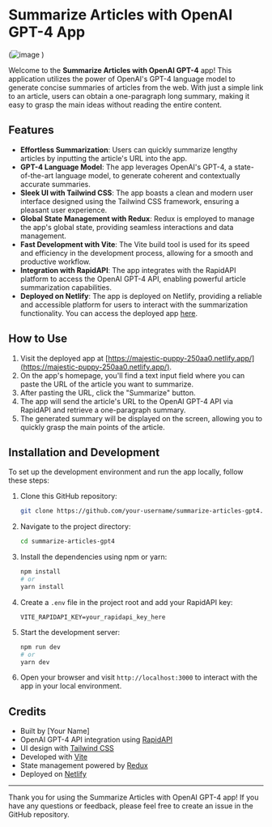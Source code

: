 # Summarize Articles with OpenAI GPT-4 App

(![image](https://github.com/Shivam-Anand24/Article-Summarizer-using-ChatGPT4-API/assets/97556177/c33be75a-2af2-45ca-b0c7-a777b3dca628)
)

Welcome to the **Summarize Articles with OpenAI GPT-4** app! This application utilizes the power of OpenAI's GPT-4 language model to generate concise summaries of articles from the web. With just a simple link to an article, users can obtain a one-paragraph long summary, making it easy to grasp the main ideas without reading the entire content.

## Features

- **Effortless Summarization**: Users can quickly summarize lengthy articles by inputting the article's URL into the app.
- **GPT-4 Language Model**: The app leverages OpenAI's GPT-4, a state-of-the-art language model, to generate coherent and contextually accurate summaries.
- **Sleek UI with Tailwind CSS**: The app boasts a clean and modern user interface designed using the Tailwind CSS framework, ensuring a pleasant user experience.
- **Global State Management with Redux**: Redux is employed to manage the app's global state, providing seamless interactions and data management.
- **Fast Development with Vite**: The Vite build tool is used for its speed and efficiency in the development process, allowing for a smooth and productive workflow.
- **Integration with RapidAPI**: The app integrates with the RapidAPI platform to access the OpenAI GPT-4 API, enabling powerful article summarization capabilities.
- **Deployed on Netlify**: The app is deployed on Netlify, providing a reliable and accessible platform for users to interact with the summarization functionality. You can access the deployed app [here](https://majestic-puppy-250aa0.netlify.app/).

## How to Use

1. Visit the deployed app at [https://majestic-puppy-250aa0.netlify.app/](https://majestic-puppy-250aa0.netlify.app/).
2. On the app's homepage, you'll find a text input field where you can paste the URL of the article you want to summarize.
3. After pasting the URL, click the "Summarize" button.
4. The app will send the article's URL to the OpenAI GPT-4 API via RapidAPI and retrieve a one-paragraph summary.
5. The generated summary will be displayed on the screen, allowing you to quickly grasp the main points of the article.

## Installation and Development

To set up the development environment and run the app locally, follow these steps:

1. Clone this GitHub repository:

   ```bash
   git clone https://github.com/your-username/summarize-articles-gpt4.git
   ```

2. Navigate to the project directory:

   ```bash
   cd summarize-articles-gpt4
   ```

3. Install the dependencies using npm or yarn:

   ```bash
   npm install
   # or
   yarn install
   ```

4. Create a `.env` file in the project root and add your RapidAPI key:

   ```env
   VITE_RAPIDAPI_KEY=your_rapidapi_key_here
   ```

5. Start the development server:

   ```bash
   npm run dev
   # or
   yarn dev
   ```

6. Open your browser and visit `http://localhost:3000` to interact with the app in your local environment.

## Credits

- Built by [Your Name]
- OpenAI GPT-4 API integration using [RapidAPI](https://rapidapi.com/)
- UI design with [Tailwind CSS](https://tailwindcss.com/)
- Developed with [Vite](https://vitejs.dev/)
- State management powered by [Redux](https://redux.js.org/)
- Deployed on [Netlify](https://www.netlify.com/)


---

Thank you for using the Summarize Articles with OpenAI GPT-4 app! If you have any questions or feedback, please feel free to create an issue in the GitHub repository.
